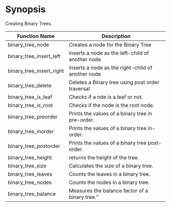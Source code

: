 # Synopsis

Creating Binary Trees.

|Function Name|Description |
|--------------|------------|
|binary_tree_node| Creates a node for the Binary Tree|
|binary_tree_insert_left|inserts a node as the left-child of another node|
|binary_tree_insert_right|inserts a node as the right-child of another node|
|binary_tree_delete| Deletes a Binary tree using post order traversal|
|binary_tree_is_leaf|Checks if a nde is a leaf or not.|
|binary_tree_is_root|Checks if the node is the root node.|
|binary_tree_preorder|Prints the values of a binary tree in pre-order.|
|binary_tree_inorder|Prints the values of a binary tree in-order.|
|binary_tree_postorder|Prints the values of a binary tree post-order.|
|binary_tree_height|returns the height of the tree.|
|binary_tree_size|Calculates the size of a binary tree.|
|binary_tree_leaves|Counts the leaves in a binary tree.|
|binary_tree_nodes|Counts the nodes in a binary tree.|
|binary_tree_balance|Measures the balance factor of a binary tree."|
